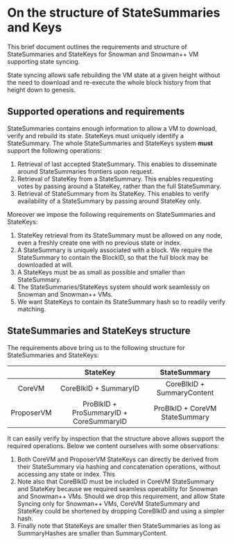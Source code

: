 # On the structure of StateSummaries and Keys

This brief document outlines the requirements and structure of StateSummaries and StateKeys for Snowman and Snowman++ VM supporting state syncing.

State syncing allows safe rebuilding the VM state at a given height without the need to download and re-execute the whole block history from that height down to genesis.

## Supported operations and requirements

StateSummaries contains enough information to allow a VM to download, verify and rebuild its state. StateKeys must uniquely identify a StateSummary.
The whole StateSummaries and StateKeys system **must** support the following operations:

1. Retrieval of last accepted StateSummary. This enables to disseminate around StateSummaries frontiers upon request.
2. Retrieval of StateKey from a StateSummary. This enables requesting votes by passing around a StateKey, rather than the full StateSummary.
3. Retrieval of StateSummary from its StateKey. This enables to verify availability of a StateSummary by passing around StateKey only.

Moreover we impose the following requirements on StateSummaries and StateKeys:

1. StateKey retrieval from its StateSummary must be allowed on any node, even a freshly create one with no previous state or index.
2. A StateSummary is uniquely associated with a block. We require the StateSummary to contain the BlockID, so that the full block may be downloaded at will.
3. A StateKeys must be as small as possible and smaller than StateSummary.
4. The StateSummaries/StateKeys system should work seamlessly on Snowman and Snowman++ VMs.
5. We want StateKeys to contain its StateSummary hash so to readily verify matching.

## StateSummaries and StateKeys structure

The requirements above bring us to the following structure for StateSummaries and StateKeys:

|            | StateKey                                | StateSummary                   |
|:----------:|:---------------------------------------:|:------------------------------:|
| CoreVM     | CoreBlkID + SummaryID                   | CoreBlkID + SummaryContent     |
| ProposerVM | ProBlkID + ProSummaryID + CoreSummaryID | ProBlkID + CoreVM StateSummary |

It can easily verify by inspection that the structure above allows support the required operations. Below we content ourselves with some observations:

1. Both CoreVM and ProposerVM StateKeys can directly be derived from their StateSummary via hashing and concatenation operations, without accessing any state or index. This
2. Note also that CoreBlkID must be included in CoreVM StateSummary and StateKey because we required seamless operability for Snowman and Snowman++ VMs. Should we drop this requirement, and allow State Syncing only for Snowman++ VMs, CoreVM StateSummary and StateKey could be shortened by dropping CoreBlkID and using a simpler hash.
3. Finally note that StateKeys are smaller then StateSummaries as long as SummaryHashes are smaller than SummaryContent.
